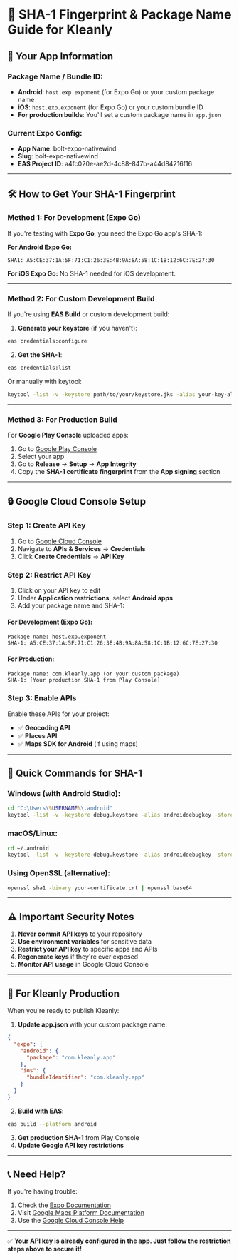 # 🔐 SHA-1 Fingerprint & Package Name Guide for Kleanly

## 📱 **Your App Information**

### **Package Name / Bundle ID:**
- **Android**: `host.exp.exponent` (for Expo Go) or your custom package name
- **iOS**: `host.exp.exponent` (for Expo Go) or your custom bundle ID
- **For production builds**: You'll set a custom package name in `app.json`

### **Current Expo Config:**
- **App Name**: bolt-expo-nativewind
- **Slug**: bolt-expo-nativewind
- **EAS Project ID**: a4fc020e-ae2d-4c88-847b-a44d84216f16

---

## 🛠️ **How to Get Your SHA-1 Fingerprint**

### **Method 1: For Development (Expo Go)**

If you're testing with **Expo Go**, you need the Expo Go app's SHA-1:

**For Android Expo Go:**
```
SHA1: A5:CE:37:1A:5F:71:C1:26:3E:4B:9A:8A:58:1C:1B:12:6C:7E:27:30
```

**For iOS Expo Go:**
No SHA-1 needed for iOS development.

---

### **Method 2: For Custom Development Build**

If you're using **EAS Build** or custom development build:

1. **Generate your keystore** (if you haven't):
```bash
eas credentials:configure
```

2. **Get the SHA-1**:
```bash
eas credentials:list
```

Or manually with keytool:
```bash
keytool -list -v -keystore path/to/your/keystore.jks -alias your-key-alias
```

---

### **Method 3: For Production Build**

For **Google Play Console** uploaded apps:

1. Go to [Google Play Console](https://play.google.com/console)
2. Select your app
3. Go to **Release** → **Setup** → **App Integrity**
4. Copy the **SHA-1 certificate fingerprint** from the **App signing** section

---

## 🔒 **Google Cloud Console Setup**

### **Step 1: Create API Key**
1. Go to [Google Cloud Console](https://console.cloud.google.com/)
2. Navigate to **APIs & Services** → **Credentials**
3. Click **Create Credentials** → **API Key**

### **Step 2: Restrict API Key**
1. Click on your API key to edit
2. Under **Application restrictions**, select **Android apps**
3. Add your package name and SHA-1:

#### **For Development (Expo Go):**
```
Package name: host.exp.exponent
SHA-1: A5:CE:37:1A:5F:71:C1:26:3E:4B:9A:8A:58:1C:1B:12:6C:7E:27:30
```

#### **For Production:**
```
Package name: com.kleanly.app (or your custom package)
SHA-1: [Your production SHA-1 from Play Console]
```

### **Step 3: Enable APIs**
Enable these APIs for your project:
- ✅ **Geocoding API**
- ✅ **Places API**
- ✅ **Maps SDK for Android** (if using maps)

---

## 📝 **Quick Commands for SHA-1**

### **Windows (with Android Studio):**
```cmd
cd "C:\Users\%USERNAME%\.android"
keytool -list -v -keystore debug.keystore -alias androiddebugkey -storepass android -keypass android
```

### **macOS/Linux:**
```bash
cd ~/.android
keytool -list -v -keystore debug.keystore -alias androiddebugkey -storepass android -keypass android
```

### **Using OpenSSL (alternative):**
```bash
openssl sha1 -binary your-certificate.crt | openssl base64
```

---

## ⚠️ **Important Security Notes**

1. **Never commit API keys** to your repository
2. **Use environment variables** for sensitive data
3. **Restrict your API key** to specific apps and APIs
4. **Regenerate keys** if they're ever exposed
5. **Monitor API usage** in Google Cloud Console

---

## 🚀 **For Kleanly Production**

When you're ready to publish Kleanly:

1. **Update app.json** with your custom package name:
```json
{
  "expo": {
    "android": {
      "package": "com.kleanly.app"
    },
    "ios": {
      "bundleIdentifier": "com.kleanly.app"
    }
  }
}
```

2. **Build with EAS**:
```bash
eas build --platform android
```

3. **Get production SHA-1** from Play Console
4. **Update Google API key restrictions**

---

## 📞 **Need Help?**

If you're having trouble:
1. Check the [Expo Documentation](https://docs.expo.dev/)
2. Visit [Google Maps Platform Documentation](https://developers.google.com/maps/documentation)
3. Use the [Google Cloud Console Help](https://cloud.google.com/support)

---

✅ **Your API key is already configured in the app. Just follow the restriction steps above to secure it!**
